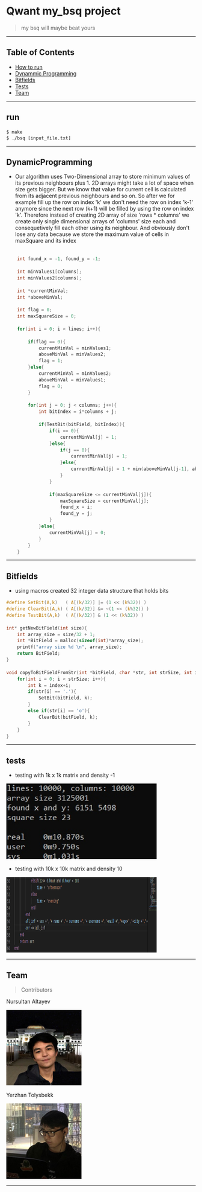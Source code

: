 # Qwant my_bsq project

> my bsq will maybe beat yours

---

## Table of Contents

- [How to run](#run)
- [Dynammic Programming](#DynamicProgramming)
- [Bitfields](#Bitfields)
- [Tests](#tests)
- [Team](#team)


---
## run
```shell
$ make
$ ./bsq [input_file.txt]
```

---

## DynamicProgramming

- Our algorithm uses Two-Dimensional array to store minimum values of its previous neighbours plus 1. 2D arrays might take a lot of space when size gets bigger. But we know that
value for current cell is calculated from its adjacent previous neighbours and so on. So after we for example fill up the row on index 'k' we don't need the row on index 'k-1' anymore since the next row (k+1) will be filled by using the row on index 'k'. Therefore instead of creating 2D array of size 'rows * columns' we create only single dimensional arrays of 'columns' size each and consequetively fill each other using its neighbour. And obviously don't lose any data because we store the maximum value of cells in maxSquare and its index
```c

    int found_x = -1, found_y = -1;

    int minValues1[columns];
    int minValues2[columns];

    int *currentMinVal;
    int *aboveMinVal;

    int flag = 0;
    int maxSquareSize = 0;

    for(int i = 0; i < lines; i++){

        if(flag == 0){
            currentMinVal = minValues1;
            aboveMinVal = minValues2;
            flag = 1;
        }else{
            currentMinVal = minValues2;
            aboveMinVal = minValues1;
            flag = 0;
        }

        for(int j = 0; j < columns; j++){
            int bitIndex = i*columns + j;

            if(TestBit(bitField, bitIndex)){
                if(i == 0){
                    currentMinVal[j] = 1;
                }else{
                    if(j == 0){
                        currentMinVal[j] = 1;
                    }else{
                        currentMinVal[j] = 1 + min(aboveMinVal[j-1], aboveMinVal[j], currentMinVal[j-1]);
                    }
                }

                if(maxSquareSize <= currentMinVal[j]){
                    maxSquareSize = currentMinVal[j];
                    found_x = i;
                    found_y = j;
                }
            }else{
                currentMinVal[j] = 0;
            }
        }
    }
```

---


## Bitfields

- using macros created 32 integer data structure that holds bits

```c
#define SetBit(A,k)   ( A[(k/32)] |= (1 << (k%32)) )
#define ClearBit(A,k) ( A[(k/32)] &= ~(1 << (k%32)) )
#define TestBit(A,k)  ( A[(k/32)] & (1 << (k%32)) )

int* getNewBitField(int size){
    int array_size = size/32 + 1;
    int *BitField = malloc(sizeof(int)*array_size);
    printf("array size %d \n", array_size);
    return BitField;
}

void copyToBitFieldFromStr(int *bitField, char *str, int strSize, int index){
    for(int i = 0; i < strSize; i++){
        int k = index+i;
        if(str[i] == '.'){
            SetBit(bitField, k);
        }
        else if(str[i] == 'o'){
            ClearBit(bitField, k);
        }
    }
}
```
---
## tests

- testing with 1k x 1k matrix and density -1

<img src="test2.png" width = 400 height = 200>

- testing with 10k x 10k matrix and density 10

<img src="test1.png" width = 400 height = 200>

---

## Team

> Contributors

<p>Nursultan Altayev</p>

<img src="nurs.jpg" width = 200 height = 200>

<p>Yerzhan Tolysbekk</p>

<img src="erj.jpg" width = 200 height = 200>

---
